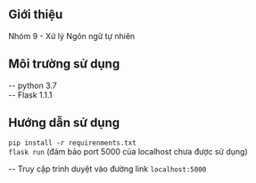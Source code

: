 ## Giới thiệu
Nhóm 9 - Xử lý Ngôn ngữ tự nhiên
## Môi trường sử dụng
-- python 3.7<br>
-- Flask 1.1.1
## Hướng dẫn sử dụng 
``` pip install -r requirenments.txt ``` <br>
``` flask run ``` (đảm bảo port 5000 của localhost chưa được sử dụng)

-- Truy cập trình duyệt vào đường link <code>localhost:5000</code>
